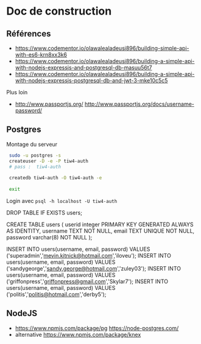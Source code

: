 Doc de construction
===================


Références
----------

 * <https://www.codementor.io/olawalealadeusi896/building-simple-api-with-es6-krn8xx3k6>
 * <https://www.codementor.io/olawalealadeusi896/building-a-simple-api-with-nodejs-expressjs-and-postgresql-db-masuu56t7>
 * <https://www.codementor.io/olawalealadeusi896/building-a-simple-api-with-nodejs-expressjs-postgresql-db-and-jwt-3-mke10c5c5>

Plus loin

 * <http://www.passportjs.org/> <http://www.passportjs.org/docs/username-password/>

Postgres
---------

Montage du serveur
 
```bash
 sudo -u postgres -s
 createuser -D -e -P tiw4-auth
 # pass :  tiw4-auth
 
 createdb tiw4-auth -O tiw4-auth -e
 
 exit
```
 
Login avec `psql -h localhost -U tiw4-auth`

DROP TABLE IF EXISTS users;

CREATE TABLE users (
  userid integer PRIMARY KEY GENERATED ALWAYS AS IDENTITY,
  username TEXT NOT NULL,
  email TEXT UNIQUE NOT NULL,
  password varchar(8) NOT NULL
);

INSERT INTO users(username, email, password) VALUES ('superadmin','mevin.kitnick@hotmail.com','iloveu');
INSERT INTO users(username, email, password) VALUES ('sandygeorge','sandy.george@hotmail.com','zuley03');
INSERT INTO users(username, email, password) VALUES ('griffonpress','griffonpress@gmail.com','Skylar7');
INSERT INTO users(username, email, password) VALUES ('politis','politis@hotmail.com','derby5');




NodeJS
------

 * <https://www.npmjs.com/package/pg> <https://node-postgres.com/>
 * alternative <https://www.npmjs.com/package/knex>

